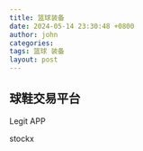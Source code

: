 ```yaml
---
title: 篮球装备
date: 2024-05-14 23:30:48 +0800
author: john
categories: 
tags: 篮球 装备
layout: post
---
```



## 球鞋交易平台

Legit APP

stockx
